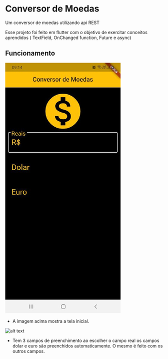 # Conversor de Moedas

Um conversor de moedas utilizando api REST

Esse projeto foi feito em flutter com o objetivo de exercitar conceitos aprendidos ( TextField, OnChanged function, Future e async)

## Funcionamento

![alt text](https://github.com/jamil2gomes/projetoConversor/blob/master/imagens_app/imagem1.jpeg)
- A imagem acima mostra a tela inicial.

![alt text](https://github.com/jamil2gomes/projetoImc/blob/master/imagens_app/imagem2.jpeg)
- Tem 3 campos de preenchimento ao escolher o campo real os campos dolar e euro são preenchidos automaticamente. O mesmo é feito com os outros campos.




